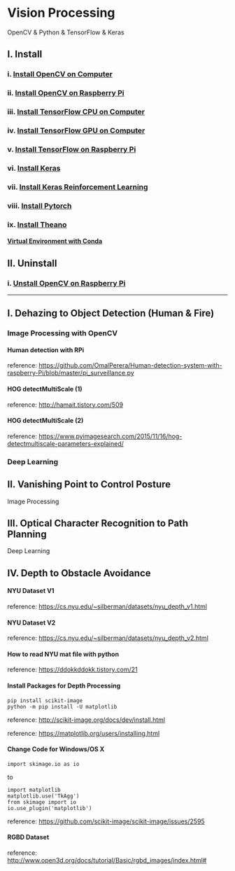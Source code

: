 # Vision Processing
OpenCV & Python & TensorFlow & Keras

## I. Install
### i.    [Install OpenCV on Computer](https://github.com/inyong37/Vision/blob/master/Install/OpenCV-Computer.md)
### ii.   [Install OpenCV on Raspberry Pi](https://github.com/inyong37/Vision/blob/master/Install/OpenCV-RaspberryPi.md)
### iii.  [Install TensorFlow CPU on Computer](https://github.com/inyong37/Vision/blob/master/Install/TensorFlow-Computer-CPU.md)
### iv.   [Install TensorFlow GPU on Computer](https://github.com/inyong37/Vision/blob/master/Install/TensorFlow-Computer-GPU.md)
### v.    [Install TensorFlow on Raspberry Pi](https://github.com/inyong37/Vision/blob/master/Install/TensorFlow-RaspberryPi.md)
### vi.   [Install Keras](https://github.com/inyong37/Vision/blob/master/Install/Keras.md)
### vii.  [Install Keras Reinforcement Learning](https://github.com/inyong37/Vision/blob/master/Install/Keras-ReinforcementLearning.md)
### viii. [Install Pytorch](https://github.com/inyong37/Vision/blob/master/Install/Pytorch.md)
### ix. [Install Theano](https://github.com/inyong37/Vision/blob/master/Install/Theano.md)
#### [Virtual Environment with Conda](https://github.com/inyong37/Vision/blob/master/Install/Virtual-Environment_conda.md)

## II. Uninstall
### i.    [Unstall OpenCV on Raspberry Pi](https://github.com/inyong37/Vision/blob/master/Uninstall/OpenCV-RaspberryPi.md)

----------

## I. Dehazing to Object Detection (Human & Fire)
### Image Processing with OpenCV
#### Human detection with RPi
reference: https://github.com/OmalPerera/Human-detection-system-with-raspberry-Pi/blob/master/pi_surveillance.py
#### HOG detectMultiScale (1)
reference: http://hamait.tistory.com/509
#### HOG detectMultiScale (2)
reference: https://www.pyimagesearch.com/2015/11/16/hog-detectmultiscale-parameters-explained/
### Deep Learning

## II. Vanishing Point to Control Posture
Image Processing

## III. Optical Character Recognition to Path Planning
Deep Learning

## IV. Depth to Obstacle Avoidance
#### NYU Dataset V1
reference: https://cs.nyu.edu/~silberman/datasets/nyu_depth_v1.html
#### NYU Dataset V2
reference: https://cs.nyu.edu/~silberman/datasets/nyu_depth_v2.html
#### How to read NYU mat file with python
reference: https://ddokkddokk.tistory.com/21
#### Install Packages for Depth Processing
```
pip install scikit-image
python -m pip install -U matplotlib
```
reference: http://scikit-image.org/docs/dev/install.html

reference: https://matplotlib.org/users/installing.html
#### Change Code for Windows/OS X
```
import skimage.io as io
```
to 
```
import matplotlib
matplotlib.use('TkAgg')
from skimage import io
io.use_plugin('matplotlib')
```
reference: https://github.com/scikit-image/scikit-image/issues/2595
#### RGBD Dataset
reference: http://www.open3d.org/docs/tutorial/Basic/rgbd_images/index.html#
